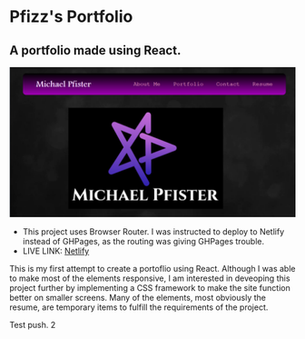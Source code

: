 # Pfizz's Portfolio

## A portfolio made using React.

![img](https://github.com/Pfizzz/pfizz-port/blob/9d13577fda76bfbab64ec76825096a5341afac8b/src/images/ss1.png)

* This project uses Browser Router. I was instructed to deploy to Netlify instead of GHPages, as the routing was giving GHPages trouble.
* LIVE LINK: [Netlify](https://6188837693c9010008b79033--trusting-hugle-935210.netlify.app/)

This is my first attempt to create a portoflio using React. Although I was able to make most of the elements responsive, I am interested in deveoping this project further by implementing a CSS framework to make the site function better on smaller screens. Many of the elements, most obviously the resume, are temporary items to fulfill the requirements of the project.

Test push. 2